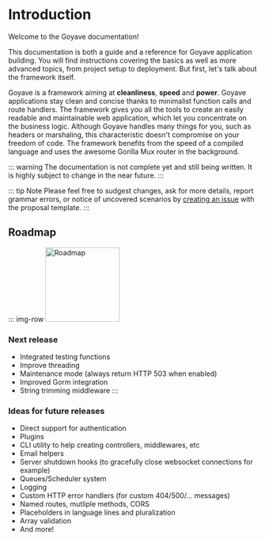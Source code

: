 # Introduction

Welcome to the Goyave documentation!  


This documentation is both a guide and a reference for Goyave application building. You will find instructions covering the basics as well as more advanced topics, from project setup to deployment. But first, let's talk about the framework itself.

Goyave is a framework aiming at **cleanliness**, **speed** and **power**. Goyave applications stay clean and concise thanks to minimalist function calls and route handlers. The framework gives you all the tools to create an easily readable and maintainable web application, which let you concentrate on the business logic. Although Goyave handles many things for you, such as headers or marshaling, this characteristic doesn't compromise on your freedom of code. The framework benefits from the speed of a compiled language and uses the awesome Gorilla Mux router in the background.

::: warning
The documentation is not complete yet and still being written. It is highly subject to change in the near future.
:::

::: tip Note
Please feel free to sudgest changes, ask for more details, report grammar errors, or notice of uncovered scenarios by [creating an issue](https://github.com/System-Glitch/goyave/issues/new/choose) with the proposal template.
:::

## Roadmap

::: img-row <img :src="$withBase('/undraw_to_do_list_a49b.svg')" height="150" alt="Roadmap"/>
### Next release

- Integrated testing functions
- Improve threading
- Maintenance mode (always return HTTP 503 when enabled)
- Improved Gorm integration
- String trimming middleware
:::

### Ideas for future releases

- Direct support for authentication
- Plugins
- CLI utility to help creating controllers, middlewares, etc
- Email helpers
- Server shutdown hooks (to gracefully close websocket connections for example)
- Queues/Scheduler system
- Logging
- Custom HTTP error handlers (for custom 404/500/... messages)
- Named routes, mutliple methods, CORS
- Placeholders in language lines and pluralization
- Array validation
- And more!
